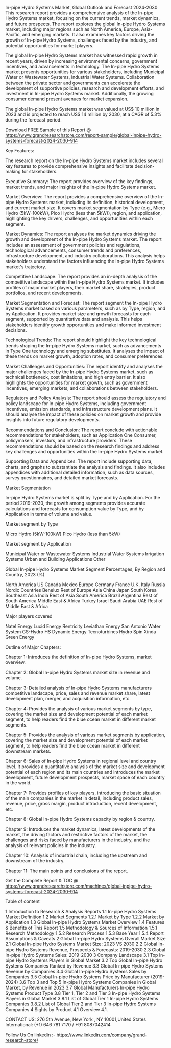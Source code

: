 In-pipe Hydro Systems Market, Global Outlook and Forecast 2024-2030
This research report provides a comprehensive analysis of the In-pipe Hydro Systems market, focusing on the current trends, market dynamics, and future prospects. The report explores the global In-pipe Hydro Systems market, including major regions such as North America, Europe, Asia-Pacific, and emerging markets. It also examines key factors driving the growth of In-pipe Hydro Systems, challenges faced by the industry, and potential opportunities for market players.

The global In-pipe Hydro Systems market has witnessed rapid growth in recent years, driven by increasing environmental concerns, government incentives, and advancements in technology. The In-pipe Hydro Systems market presents opportunities for various stakeholders, including Municipal Water or Wastewater Systems, Industrial Water Systems. Collaboration between the private sector and governments can accelerate the development of supportive policies, research and development efforts, and investment in In-pipe Hydro Systems market. Additionally, the growing consumer demand present avenues for market expansion.

The global In-pipe Hydro Systems market was valued at US$ 10 million in 2023 and is projected to reach US$ 14 million by 2030, at a CAGR of 5.3% during the forecast period.

Download FREE Sample of this Report @ https://www.grandresearchstore.com/report-sample/global-inpipe-hydro-systems-forecast-2024-2030-914


Key Features:

The research report on the In-pipe Hydro Systems market includes several key features to provide comprehensive insights and facilitate decision-making for stakeholders.

Executive Summary: The report provides overview of the key findings, market trends, and major insights of the In-pipe Hydro Systems market.

Market Overview: The report provides a comprehensive overview of the In-pipe Hydro Systems market, including its definition, historical development, and current market size. It covers market segmentation by Type (e.g., Micro Hydro (5kW-100kW), Pico Hydro (less than 5kW)), region, and application, highlighting the key drivers, challenges, and opportunities within each segment.

Market Dynamics: The report analyses the market dynamics driving the growth and development of the In-pipe Hydro Systems market. The report includes an assessment of government policies and regulations, technological advancements, consumer trends and preferences, infrastructure development, and industry collaborations. This analysis helps stakeholders understand the factors influencing the In-pipe Hydro Systems market's trajectory.

Competitive Landscape: The report provides an in-depth analysis of the competitive landscape within the In-pipe Hydro Systems market. It includes profiles of major market players, their market share, strategies, product portfolios, and recent developments.

Market Segmentation and Forecast: The report segment the In-pipe Hydro Systems market based on various parameters, such as by Type, region, and by Application. It provides market size and growth forecasts for each segment, supported by quantitative data and analysis. This helps stakeholders identify growth opportunities and make informed investment decisions.

Technological Trends: The report should highlight the key technological trends shaping the In-pipe Hydro Systems market, such as advancements in Type One technology and emerging substitutes. It analyses the impact of these trends on market growth, adoption rates, and consumer preferences.

Market Challenges and Opportunities: The report identify and analyses the major challenges faced by the In-pipe Hydro Systems market, such as technical bottleneck, cost limitations, and high entry barrier. It also highlights the opportunities for market growth, such as government incentives, emerging markets, and collaborations between stakeholders.

Regulatory and Policy Analysis: The report should assess the regulatory and policy landscape for In-pipe Hydro Systems, including government incentives, emission standards, and infrastructure development plans. It should analyse the impact of these policies on market growth and provide insights into future regulatory developments.

Recommendations and Conclusion: The report conclude with actionable recommendations for stakeholders, such as Application One Consumer, policymakers, investors, and infrastructure providers. These recommendations should be based on the research findings and address key challenges and opportunities within the In-pipe Hydro Systems market.

Supporting Data and Appendices: The report include supporting data, charts, and graphs to substantiate the analysis and findings. It also includes appendices with additional detailed information, such as data sources, survey questionnaires, and detailed market forecasts.

Market Segmentation

In-pipe Hydro Systems market is split by Type and by Application. For the period 2019-2030, the growth among segments provides accurate calculations and forecasts for consumption value by Type, and by Application in terms of volume and value.



Market segment by Type



Micro Hydro (5kW-100kW)
Pico Hydro (less than 5kW)


Market segment by Application



Municipal Water or Wastewater Systems
Industrial Water Systems
Irrigation Systems
Urban and Building Applications
Other


Global In-pipe Hydro Systems Market Segment Percentages, By Region and Country, 2023 (%)



North America
US
Canada
Mexico
Europe
Germany
France
U.K.
Italy
Russia
Nordic Countries
Benelux
Rest of Europe
Asia
China
Japan
South Korea
Southeast Asia
India
Rest of Asia
South America
Brazil
Argentina
Rest of South America
Middle East & Africa
Turkey
Israel
Saudi Arabia
UAE
Rest of Middle East & Africa


Major players covered



Natel Energy
Lucid Energy
Rentricity
Leviathan Energy
San Antonio Water System
GS-Hydro
HS Dynamic Energy
Tecnoturbines
Hydro Spin
Xinda Green Energy


Outline of Major Chapters:

Chapter 1: Introduces the definition of In-pipe Hydro Systems, market overview.

Chapter 2: Global In-pipe Hydro Systems market size in revenue and volume.

Chapter 3: Detailed analysis of In-pipe Hydro Systems manufacturers competitive landscape, price, sales and revenue market share, latest development plan, merger, and acquisition information, etc.

Chapter 4: Provides the analysis of various market segments by type, covering the market size and development potential of each market segment, to help readers find the blue ocean market in different market segments.

Chapter 5: Provides the analysis of various market segments by application, covering the market size and development potential of each market segment, to help readers find the blue ocean market in different downstream markets.

Chapter 6: Sales of In-pipe Hydro Systems in regional level and country level. It provides a quantitative analysis of the market size and development potential of each region and its main countries and introduces the market development, future development prospects, market space of each country in the world.

Chapter 7: Provides profiles of key players, introducing the basic situation of the main companies in the market in detail, including product sales, revenue, price, gross margin, product introduction, recent development, etc.

Chapter 8: Global In-pipe Hydro Systems capacity by region & country.

Chapter 9: Introduces the market dynamics, latest developments of the market, the driving factors and restrictive factors of the market, the challenges and risks faced by manufacturers in the industry, and the analysis of relevant policies in the industry.

Chapter 10: Analysis of industrial chain, including the upstream and downstream of the industry.

Chapter 11: The main points and conclusions of the report.

Get the Complete Report & TOC @ https://www.grandresearchstore.com/machines/global-inpipe-hydro-systems-forecast-2024-2030-914

Table of content

1 Introduction to Research & Analysis Reports
1.1 In-pipe Hydro Systems Market Definition
1.2 Market Segments
1.2.1 Market by Type
1.2.2 Market by Application
1.3 Global In-pipe Hydro Systems Market Overview
1.4 Features & Benefits of This Report
1.5 Methodology & Sources of Information
1.5.1 Research Methodology
1.5.2 Research Process
1.5.3 Base Year
1.5.4 Report Assumptions & Caveats
2 Global In-pipe Hydro Systems Overall Market Size
2.1 Global In-pipe Hydro Systems Market Size: 2023 VS 2030
2.2 Global In-pipe Hydro Systems Revenue, Prospects & Forecasts: 2019-2030
2.3 Global In-pipe Hydro Systems Sales: 2019-2030
3 Company Landscape
3.1 Top In-pipe Hydro Systems Players in Global Market
3.2 Top Global In-pipe Hydro Systems Companies Ranked by Revenue
3.3 Global In-pipe Hydro Systems Revenue by Companies
3.4 Global In-pipe Hydro Systems Sales by Companies
3.5 Global In-pipe Hydro Systems Price by Manufacturer (2019-2024)
3.6 Top 3 and Top 5 In-pipe Hydro Systems Companies in Global Market, by Revenue in 2023
3.7 Global Manufacturers In-pipe Hydro Systems Product Type
3.8 Tier 1, Tier 2 and Tier 3 In-pipe Hydro Systems Players in Global Market
3.8.1 List of Global Tier 1 In-pipe Hydro Systems Companies
3.8.2 List of Global Tier 2 and Tier 3 In-pipe Hydro Systems Companies
4 Sights by Product
4.1 Overview
4.1.

CONTACT US:
276 5th Avenue, New York , NY 10001,United States
International: (+1) 646 781 7170 / +91 8087042414

Follow Us On linkedin :- https://www.linkedin.com/company/grand-research-store/
